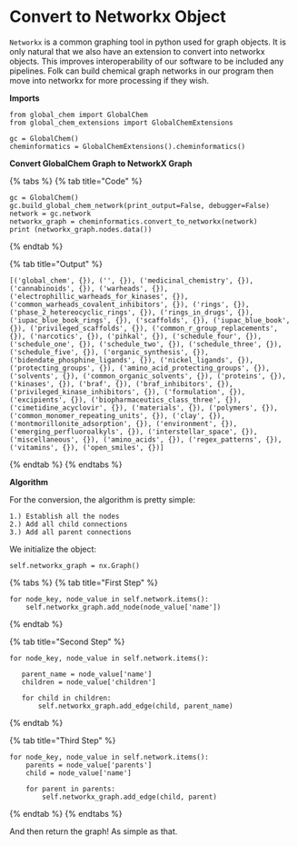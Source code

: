 # Convert to Networkx Object



`Networkx` is a common graphing tool in python used for graph objects. It is only natural that we also have an extension to convert into networkx objects. This improves interoperability of our software to be included any pipelines. Folk can build chemical graph networks in our program then move into networkx for more processing if they wish.&#x20;

**Imports**

```
from global_chem import GlobalChem
from global_chem_extensions import GlobalChemExtensions

gc = GlobalChem()
cheminformatics = GlobalChemExtensions().cheminformatics()
```

**Convert GlobalChem Graph to NetworkX Graph**

{% tabs %}
{% tab title="Code" %}
```
gc = GlobalChem()
gc.build_global_chem_network(print_output=False, debugger=False)
network = gc.network
networkx_graph = cheminformatics.convert_to_networkx(network)
print (networkx_graph.nodes.data())
```
{% endtab %}

{% tab title="Output" %}
```
[('global_chem', {}), ('', {}), ('medicinal_chemistry', {}), ('cannabinoids', {}), ('warheads', {}), ('electrophillic_warheads_for_kinases', {}), ('common_warheads_covalent_inhibitors', {}), ('rings', {}), ('phase_2_hetereocyclic_rings', {}), ('rings_in_drugs', {}), ('iupac_blue_book_rings', {}), ('scaffolds', {}), ('iupac_blue_book', {}), ('privileged_scaffolds', {}), ('common_r_group_replacements', {}), ('narcotics', {}), ('pihkal', {}), ('schedule_four', {}), ('schedule_one', {}), ('schedule_two', {}), ('schedule_three', {}), ('schedule_five', {}), ('organic_synthesis', {}), ('bidendate_phosphine_ligands', {}), ('nickel_ligands', {}), ('protecting_groups', {}), ('amino_acid_protecting_groups', {}), ('solvents', {}), ('common_organic_solvents', {}), ('proteins', {}), ('kinases', {}), ('braf', {}), ('braf_inhibitors', {}), ('privileged_kinase_inhibitors', {}), ('formulation', {}), ('excipients', {}), ('biopharmaceutics_class_three', {}), ('cimetidine_acyclovir', {}), ('materials', {}), ('polymers', {}), ('common_monomer_repeating_units', {}), ('clay', {}), ('montmorillonite_adsorption', {}), ('environment', {}), ('emerging_perfluoroalkyls', {}), ('interstellar_space', {}), ('miscellaneous', {}), ('amino_acids', {}), ('regex_patterns', {}), ('vitamins', {}), ('open_smiles', {})]
```
{% endtab %}
{% endtabs %}

**Algorithm**&#x20;

For the conversion, the algorithm is pretty simple:

```
1.) Establish all the nodes
2.) Add all child connections
3.) Add all parent connections
```

We initialize the object:

```
self.networkx_graph = nx.Graph()
```

{% tabs %}
{% tab title="First Step" %}
```
for node_key, node_value in self.network.items():
    self.networkx_graph.add_node(node_value['name'])
```
{% endtab %}

{% tab title="Second Step" %}
```
for node_key, node_value in self.network.items():

   parent_name = node_value['name']
   children = node_value['children']

   for child in children:
       self.networkx_graph.add_edge(child, parent_name)
```
{% endtab %}

{% tab title="Third Step" %}
```
for node_key, node_value in self.network.items():
    parents = node_value['parents']
    child = node_value['name']

    for parent in parents:
        self.networkx_graph.add_edge(child, parent)
```
{% endtab %}
{% endtabs %}

And then return the graph! As simple as that.&#x20;
